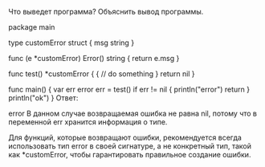 Что выведет программа? Объяснить вывод программы.

package main
 
type customError struct {
     msg string
}
 
func (e *customError) Error() string {
    return e.msg
}
 
func test() *customError {
     {
         // do something
     }
     return nil
}
 
func main() {
    var err error
    err = test()
    if err != nil {
        println("error")
        return
    }
    println("ok")
}
Ответ:

error
В данном случае возвращаемая ошибка не равна nil, потому что в переменной err хранится информация о типе.

Для функций, которые возвращают ошибки, рекомендуется всегда использовать тип error в своей сигнатуре, а не конкретный тип, 
такой как *customError, чтобы гарантировать правильное создание ошибки.
